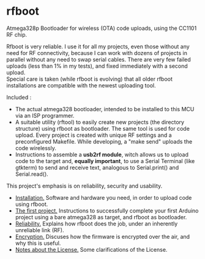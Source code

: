 # rfboot

Atmega328p Bootloader for wireless (OTA) code uploads, using the CC1101 RF chip.


Rfboot is very reliable. I use it for all my projects, even those without any need for RF connectivity, because I can work with dozens of projects in parallel without any need to swap serial cables. There are very few failed uploads (less than 1% in my tests), and fixed immediately with a second upload.</br>
Special care is taken (while rfboot is evolving) that all older rfboot installations are compatible with the newest uploading tool.</br>

Included :

- The actual atmega328 bootloader, intended to be installed to this MCU via an ISP programmer.
- A suitable utility (rftool) to easily create new projects (the directory structure) using rfboot as bootloader.
The same tool is used for code upload. Every project is created with unique RF settings and a
preconfigured Makefile. While developing, a "make send" uploads the code wirelessly.
- Instructions to assemble a **usb2rf module**, witch allows us to upload code to the target and,
**equally important**, to use a Serial Terminal (like gtkterm) to send and receive text,
analogous to Serial.print()  and Serial.read().

This project's emphasis is on reliability, security and usability.

- [Installation.](help/Installation.md) Software and hardware you need, in order to upload code using rfboot.
- [The first project.](help/The-First-Project.md) Instructions to successfully complete your first Arduino project using a bare atmega328 as target, and rfboot as bootloader.
- [Reliability.](help/Reliability.md) Explains how rfboot does the job, under an inherently unreliable link (RF).
- [Encryption.](help/Encryption.md) Discuses how the firmware is encrypted over the air, and why this is useful.
- [Notes about the License.](help/Notes-about-the-License.md) Some clarifications of the License.
